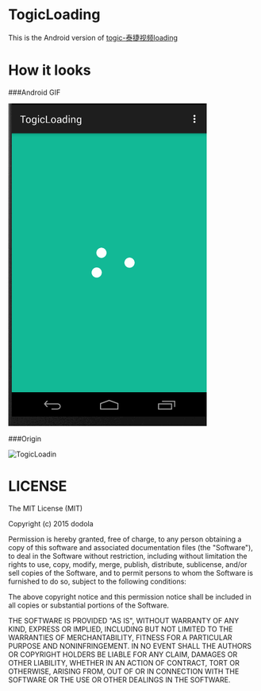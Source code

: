 # TogicLoading

This is the Android version of [togic-泰捷视频loading](https://dribbble.com/shots/2124921-togic-loading?list=following&offset=1)


# How it looks
###Android GIF 

![TogicLoading](./image/togicloading.gif)

###Origin 

![TogicLoadin](https://d13yacurqjgara.cloudfront.net/users/424596/screenshots/2124921/loading__2_.gif)


# LICENSE

The MIT License (MIT)

Copyright (c) 2015 dodola

Permission is hereby granted, free of charge, to any person obtaining a copy
of this software and associated documentation files (the "Software"), to deal
in the Software without restriction, including without limitation the rights
to use, copy, modify, merge, publish, distribute, sublicense, and/or sell
copies of the Software, and to permit persons to whom the Software is
furnished to do so, subject to the following conditions:

The above copyright notice and this permission notice shall be included in all
copies or substantial portions of the Software.

THE SOFTWARE IS PROVIDED "AS IS", WITHOUT WARRANTY OF ANY KIND, EXPRESS OR
IMPLIED, INCLUDING BUT NOT LIMITED TO THE WARRANTIES OF MERCHANTABILITY,
FITNESS FOR A PARTICULAR PURPOSE AND NONINFRINGEMENT. IN NO EVENT SHALL THE
AUTHORS OR COPYRIGHT HOLDERS BE LIABLE FOR ANY CLAIM, DAMAGES OR OTHER
LIABILITY, WHETHER IN AN ACTION OF CONTRACT, TORT OR OTHERWISE, ARISING FROM,
OUT OF OR IN CONNECTION WITH THE SOFTWARE OR THE USE OR OTHER DEALINGS IN THE
SOFTWARE.

